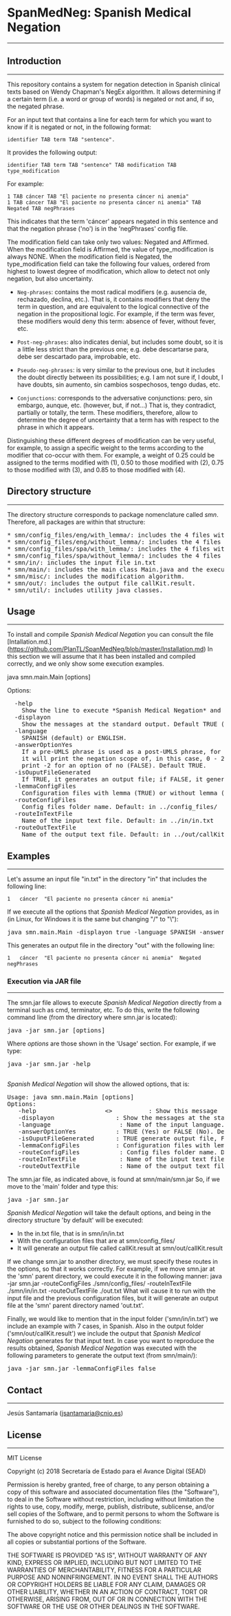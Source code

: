 # SpanMedNeg: Spanish Medical Negation
----------------------------------------

## Introduction
---------------

This repository contains a system for negation detection in Spanish clinical texts based on Wendy Chapman's NegEx algorithm. 
It allows determining if a certain term (i.e. a word or group of words) is negated or not and, if so, the negated phrase. 

For an input text that contains a line for each term for which you want to know if it is negated or not, in the following 
format:

	identifier TAB term TAB "sentence". 

It provides the following output:

	identifier TAB term TAB "sentence" TAB modification TAB type_modification

For example:

	1 TAB cáncer TAB "El paciente no presenta cáncer ni anemia"
	1 TAB cáncer TAB "El paciente no presenta cáncer ni anemia" TAB Negated TAB negPhrases


This indicates that the term 'cáncer' appears negated in this sentence and that the negation phrase ('no') is in 
the 'negPhrases' config file.

The modification field can take only two values: Negated and Affirmed.
When the modification field is Affirmed, the value of type_modification is always NONE.
When the modification field is Negated, the type_modification field can take the following four values, ordered 
from highest to lowest degree of modification,  which allow to detect not only negation, but also uncertainty.

* `Neg-phrases`: contains the most radical modifiers (e.g. ausencia de, rechazado, declina, etc.). That is, it 
contains modifiers that deny the term in question, and are equivalent to the logical connective of the negation 
in the propositional logic. For example, if the term was fever, these modifiers would deny this term: 
absence of fever, without fever, etc.

* `Post-neg-phrases`: also indicates denial, but includes some doubt, so it is a little less strict than the 
previous one; e.g. debe descartarse para, debe ser descartado para, improbable, etc.

* `Pseudo-neg-phrases`: is very similar to the previous one, but it includes the doubt directly between its 
possibilities; e.g. I am not sure if, I doubt, I have doubts, sin aumento, sin cambios sospechosos, tengo dudas, etc.

* `Conjunctions`: corresponds to the adversative conjunctions: pero, sin embargo, aunque, etc. (however, but, if not...) 
That is, they contradict, partially or totally, the term. These modifiers, therefore, allow to determine the degree of 
uncertainty that a term has with respect to the phrase in which it appears.

Distinguishing these different degrees of modification can be very useful, for example, to assign a specific weight to 
the terms according to the modifier that co-occur with them. For example, a weight of 0.25 could be assigned to the terms 
modified with (1), 0.50 to those modified with (2), 0.75 to those modified with (3), and 0.85 to those modified with (4).


## Directory structure
---------------------

The directory structure corresponds to package nomenclature called *smn*. 
Therefore, all packages are within that structure:

<pre>
* smn/config_files/eng/with_lemma/: includes the 4 files with the modifiers explained above, in English and lemmatized.
* smn/config_files/eng/without_lemma/: includes the 4 files with the modifiers explained above, in English and without lemma.
* smn/config_files/spa/with_lemma/: includes the 4 files with the modifiers explained above, in Spanish and lemmatized.
* smn/config_files/spa/without_lemma/: includes the 4 files with the modifiers explained above, in Spanish and without lemma.
* smn/in/: includes the input file in.txt
* smn/main/: includes the main class Main.java and the execution JAR file smn.jar.
* smn/misc/: includes the modification algorithm. 
* smn/out/: includes the output file callKit.result.
* smn/util/: includes utility java classes.
</pre>


## Usage
--------

To install and compile *Spanish Medical Negation* you can consult the file [Intallation.md.] (https://github.com/PlanTL/SpanMedNeg/blob/master/Installation.md)
In this section we will assume that it has been installed and compiled correctly, and we only show some execution examples.

java smn.main.Main [options]

Options:
<pre>
  -help	
  	Show the line to execute *Spanish Medical Negation* and the options.
  -displayon <boolean>
  	Show the messages at the standard output. Default TRUE (show).
  -language <language>
  	SPANISH (default) or ENGLISH.
  -answerOptionYes <boolean>
  	If a pre-UMLS phrase is used as a post-UMLS phrase, for example, pain and fever denied, 
	it will print the negation scope of, in this case, 0 - 2, for an option of yes (TRUE) or 
	print -2 for an option of no (FALSE). Default TRUE.
  -isOuputFileGenerated <boolean>
  	If TRUE, it generates an output file; if FALSE, it generates a List class. Default TRUE.
  -lemmaConfigFiles <boolean>
	Configuration files with lemma (TRUE) or without lemma (FALSE). Default TRUE (with lemma).
  -routeConfigFiles <string>
	Config files folder name. Default: in ../config_files/
  -routeInTextFile <string>
	Name of the input text file. Default: in ../in/in.txt
  -routeOutTextFile <string>
	Name of the output text file. Default: in ../out/callKit.result
</pre>


## Examples
-----------

Let's assume an input file "in.txt" in the directory "in" that includes the following line: 

	1	cáncer	"El paciente no presenta cáncer ni anemia"

If we execute all the options that *Spanish Medical Negation* provides, as in (in Linux, for Windows it is the same but changing "/" to "\\"):

<pre>
java smn.main.Main -displayon true -language SPANISH -answerOptionYes true -isOuputFileGenerated true -lemmaConfigFiles false -routeConfigFiles ../config_files/ -routeInTextFile ../in/in.txt -routeOutTextFile ../out/out.txt
</pre>

This generates an output file in the directory "out" with the following line: 

	1	cáncer	"El paciente no presenta cáncer ni anemia"	Negated	negPhrases


### Execution via JAR file
--------------------------

The smn.jar file allows to execute *Spanish Medical Negation* directly from a terminal such as cmd, terminator, etc.
To do this, write the following command line (from the directory where smn.jar is located):

<pre>
java -jar smn.jar [options]
</pre>

Where *options* are those shown in the 'Usage' section.
For example, if we type:

<pre>
java -jar smn.jar -help

</pre>
*Spanish Medical Negation* will show the allowed options, that is:
<pre>
Usage: java smn.main.Main [options]
Options:
   -help                   <>          : Show this message
   -displayon              <boolean>   : Show the messages at the standard output. Default TRUE (show)
   -language               <string>    : Name of the input language. Default Spanish.
   -answerOptionYes        <boolean>   : TRUE (Yes) or FALSE (No). Default: TRUE (Yes)
   -isOuputFileGenerated   <boolean>   : TRUE generate output file, FALSE generate List. Default TRUE.
   -lemmaConfigFiles       <boolean>   : Configuration files with lemma (TRUE) or without lemma (FALSE). Default TRUE (with lemma).
   -routeConfigFiles       <string>    : Config files folder name. Default: in ../config_files/
   -routeInTextFile        <string>    : Name of the input text file. Default: in ../in/in.txt
   -routeOutTextFile       <string>    : Name of the output text file. Default: in ../out/callKit.result
</pre>
The smn.jar file, as indicated above, is found at smn/main/smn.jar
So, if we move to the 'main' folder and type this:
<pre>
java -jar smn.jar
</pre>

*Spanish Medical Negation* will take the default options, and being in the directory structure 'by default' will be executed:
* In the in.txt file, that is in smn/in/in.txt
* With the configuration files that are at smn/config_files/
* It will generate an output file called callKit.result at smn/out/callKit.result

If we change smn.jar to another directory, we must specify these routes in the options, so that it works correctly.
For example, if we move smn.jar at the 'smn' parent directory, we could execute it in the following manner:
java -jar smn.jar -routeConfigFiles ./smn/config_files/ -routeInTextFile ./smn/in/in.txt -routeOutTextFile ./out.txt
What will cause it to run with the input file and the previous configuration files, but it will generate an output file at the 'smn' parent directory named 'out.txt'.

Finally, we would like to mention that in the input folder ('smn/in/in.txt') we include an example with 7 cases, in Spanish. Also in the output folder ('smn/out/callKit.result') we include the output that *Spanish Medical Negation* generates for that input text. In case you want to reproduce the results obtained, *Spanish Medical Negation* was executed with the following parameters to generate the output text (from smn/main/):

<pre>
java -jar smn.jar -lemmaConfigFiles false
</pre>


## Contact
---------
Jesús Santamaría (jsantamaria@cnio.es)


## License
----------

MIT License

Copyright (c) 2018 Secretaría de Estado para el Avance Digital (SEAD)

Permission is hereby granted, free of charge, to any person obtaining a copy
of this software and associated documentation files (the "Software"), to deal
in the Software without restriction, including without limitation the rights
to use, copy, modify, merge, publish, distribute, sublicense, and/or sell
copies of the Software, and to permit persons to whom the Software is
furnished to do so, subject to the following conditions:

The above copyright notice and this permission notice shall be included in all
copies or substantial portions of the Software.

THE SOFTWARE IS PROVIDED "AS IS", WITHOUT WARRANTY OF ANY KIND, EXPRESS OR
IMPLIED, INCLUDING BUT NOT LIMITED TO THE WARRANTIES OF MERCHANTABILITY,
FITNESS FOR A PARTICULAR PURPOSE AND NONINFRINGEMENT. IN NO EVENT SHALL THE
AUTHORS OR COPYRIGHT HOLDERS BE LIABLE FOR ANY CLAIM, DAMAGES OR OTHER
LIABILITY, WHETHER IN AN ACTION OF CONTRACT, TORT OR OTHERWISE, ARISING FROM,
OUT OF OR IN CONNECTION WITH THE SOFTWARE OR THE USE OR OTHER DEALINGS IN THE
SOFTWARE.

